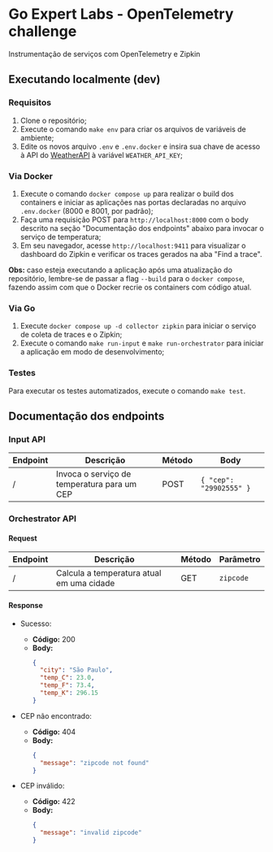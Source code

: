 <!-- markdownlint-disable MD007 MD031 MD034 -->
# Go Expert Labs - OpenTelemetry challenge

Instrumentação de serviços com OpenTelemetry e Zipkin

## Executando localmente (dev)

### Requisitos

1. Clone o repositório;
2. Execute o comando `make env` para criar os arquivos de variáveis de ambiente;
3. Edite os novos arquivo `.env` e `.env.docker` e insira sua chave de acesso à API do [WeatherAPI](https://www.weatherapi.com/) à variável `WEATHER_API_KEY`;

### Via Docker

1. Execute o comando `docker compose up` para realizar o build dos containers e iniciar as aplicações nas portas declaradas no arquivo `.env.docker` (8000 e 8001, por padrão);
2. Faça uma requisição POST para `http://localhost:8000` com o body descrito na seção "Documentação dos endpoints" abaixo para invocar o serviço de temperatura;
3. Em seu navegador, acesse `http://localhost:9411` para visualizar o dashboard do Zipkin e verificar os traces gerados na aba "Find a trace".

**Obs:** caso esteja executando a aplicação após uma atualização do repositório, lembre-se de passar a flag `--build` para o `docker compose`, fazendo assim com que o Docker recrie os containers com código atual.

### Via Go

1. Execute `docker compose up -d collector zipkin` para iniciar o serviço de coleta de traces e o Zipkin;
2. Execute o comando `make run-input` e `make run-orchestrator` para iniciar a aplicação em modo de desenvolvimento;

### Testes

Para executar os testes automatizados, execute o comando `make test`.

## Documentação dos endpoints

### Input API

| Endpoint | Descrição                                   | Método  | Body                  |
|----------|-------------------------------------------  |-------- |-----------------------|
| /        | Invoca o serviço de temperatura para um CEP | POST    | `{ "cep": "29902555" }` |

### Orchestrator API

#### Request

| Endpoint | Descrição                                 | Método |  Parâmetro |
|----------|-------------------------------------------|--------|------------|
| /        | Calcula a temperatura atual em uma cidade | GET    | `zipcode`    |

#### Response

- Sucesso:
  - **Código:** 200
  - **Body:**
    ```json
    {
      "city": "São Paulo",
      "temp_C": 23.0,
      "temp_F": 73.4,
      "temp_K": 296.15
    }
    ```

- CEP não encontrado:
    - **Código:** 404
    - **Body:**
      ```json
      {
        "message": "zipcode not found"
      }
      ```

- CEP inválido:
    - **Código:** 422
    - **Body:**
      ```json
      {
        "message": "invalid zipcode"
      }
      ```
